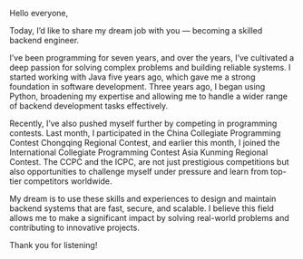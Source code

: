 Hello everyone,  

Today, I’d like to share my dream job with you — becoming a skilled backend engineer.  

I’ve been programming for seven years, and over the years, I’ve cultivated a deep passion for solving complex problems and building reliable systems. I started working with Java five years ago, which gave me a strong foundation in software development. Three years ago, I began using Python, broadening my expertise and allowing me to handle a wider range of backend development tasks effectively.  

Recently, I’ve also pushed myself further by competing in programming contests. Last month, I participated in the China Collegiate Programming Contest Chongqing Regional Contest, and earlier this month, I joined the International Collegiate Programming Contest Asia Kunming Regional Contest. The CCPC and the ICPC, are not just prestigious competitions but also opportunities to challenge myself under pressure and learn from top-tier competitors worldwide.  

My dream is to use these skills and experiences to design and maintain backend systems that are fast, secure, and scalable. I believe this field allows me to make a significant impact by solving real-world problems and contributing to innovative projects.  

Thank you for listening!
